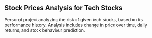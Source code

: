 ## Stock Prices Analysis for Tech Stocks

Personal project analyzing the risk of given tech stocks, based on its performance history. Analysis includes change in price over time, daily returns, and stock behaviour prediction.



